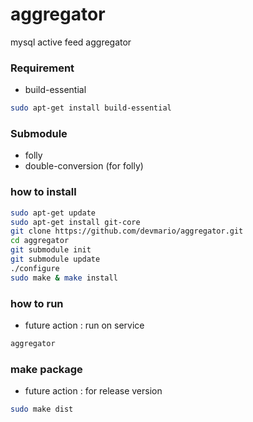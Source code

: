 aggregator
==========

mysql active feed aggregator

### Requirement
+ build-essential

```sh
sudo apt-get install build-essential
```

### Submodule
+ folly
+ double-conversion (for folly)

### how to install
```sh
sudo apt-get update
sudo apt-get install git-core
git clone https://github.com/devmario/aggregator.git
cd aggregator
git submodule init
git submodule update
./configure
sudo make & make install
```

### how to run
+ future action : run on service

```sh
aggregator
```

### make package
+ future action : for release version

```sh
sudo make dist
```
